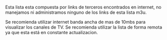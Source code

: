 Esta lista esta compuesta por links de terceros encontrados en internet, no manejamos ni administramos ninguno de los links de esta lista m3u.

Se recomienda utilizar internet banda ancha de mas de 10mbs para visualizar los canales de TV.
Se recomienda utilizar la lista de forma remota ya que esta está en constante actualizacion.


